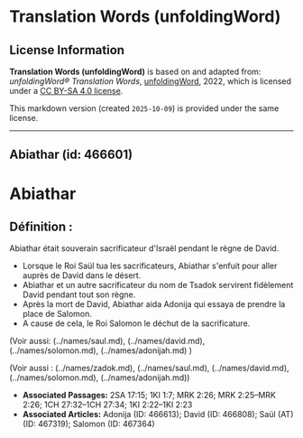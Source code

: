 # Translation Words (unfoldingWord)

## License Information

**Translation Words (unfoldingWord)** is based on and adapted from: _unfoldingWord® Translation Words_, [unfoldingWord](https://unfoldingword.org/utw), 2022, which is licensed under a [CC BY-SA 4.0 license](https://creativecommons.org/licenses/by-sa/4.0/legalcode.en).

This markdown version (created `2025-10-09`) is provided under the same license.



--------------------------------

## Abiathar (id: 466601)

Abiathar
========

Définition :
------------

Abiathar était souverain sacrificateur d'Israël pendant le règne de David.

* Lorsque le Roi Saül tua les sacrificateurs, Abiathar s'enfuit pour aller auprès de David dans le désert.
* Abiathar et un autre sacrificateur du nom de Tsadok servirent fidèlement David pendant tout son règne.
* Après la mort de David, Abiathar aida Adonija qui essaya de prendre la place de Salomon.
* A cause de cela, le Roi Salomon le déchut de la sacrificature.

(Voir aussi: (../names/saul.md), (../names/david.md), (../names/solomon.md), (../names/adonijah.md) )

(Voir aussi : (../names/zadok.md), (../names/saul.md), (../names/david.md), (../names/solomon.md), (../names/adonijah.md))

* **Associated Passages:** 2SA 17:15; 1KI 1:7; MRK 2:26; MRK 2:25–MRK 2:26; 1CH 27:32–1CH 27:34; 1KI 2:22–1KI 2:23
* **Associated Articles:** Adonija (ID: 466613); David (ID: 466808); Saül (AT) (ID: 467319); Salomon (ID: 467364)

